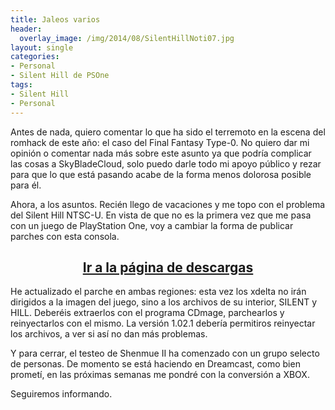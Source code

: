 ```yaml
---
title: Jaleos varios
header:
  overlay_image: /img/2014/08/SilentHillNoti07.jpg
layout: single
categories:
- Personal
- Silent Hill de PSOne
tags:
- Silent Hill
- Personal
---
```

Antes de nada, quiero comentar lo que ha sido el terremoto en la escena del romhack de 
este año: el caso del Final Fantasy Type-0. No quiero dar mi opinión o comentar nada más 
sobre este asunto ya que podría complicar las cosas a SkyBladeCloud, solo puedo darle todo 
mi apoyo público y rezar para que lo que está pasando acabe de la forma menos dolorosa 
posible para él.

Ahora, a los asuntos. Recién llego de vacaciones y me topo con el problema del Silent Hill 
NTSC-U. En vista de que no es la primera vez que me pasa con un juego de PlayStation One, voy 
a cambiar la forma de publicar parches con esta consola.

<h2 style="text-align: center;"><strong><a href="http://tiovictor.romhackhispano.org/silent-hill-1/descargar/">Ir 
a la página de descargas</a></strong></h2>

He actualizado el parche en ambas regiones: esta vez los xdelta no irán dirigidos a la imagen 
del juego, sino a los archivos de su interior, SILENT y HILL. Deberéis extraerlos con el programa 
CDmage, parchearlos y reinyectarlos con el mismo. La versión 1.02.1 debería permitiros reinyectar 
los archivos, a ver si así no dan más problemas.

Y para cerrar, el testeo de Shenmue II ha comenzado con un grupo selecto de personas. De momento 
se está haciendo en Dreamcast, como bien prometí, en las próximas semanas me pondré con la 
conversión a XBOX.

Seguiremos informando.
